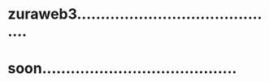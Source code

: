 # zuraweb3...........................................
# soon.........................................
